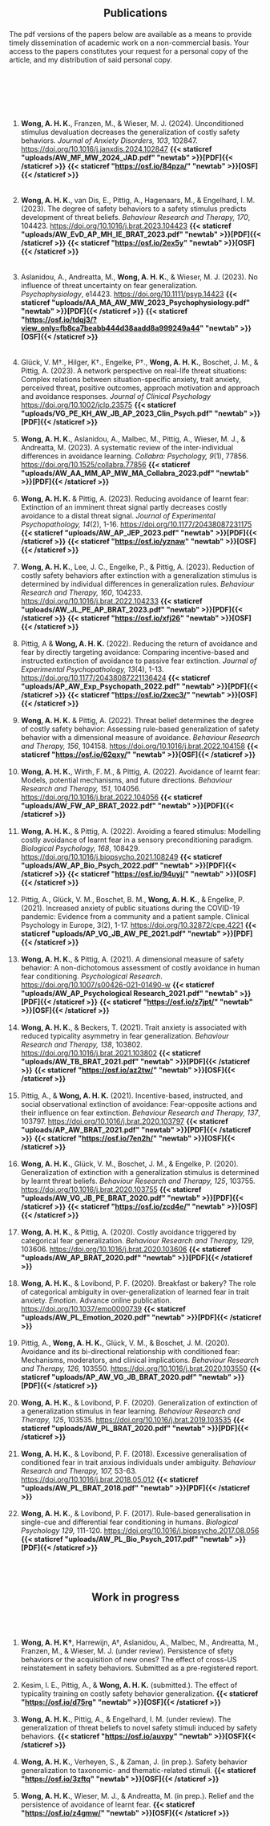 ## **<p style="text-align: center;">Publications</p>**

The pdf versions of the papers below are available as a means to provide timely dissemination of academic work on a non-commercial basis. Your access to the papers constitutes your request for a personal copy of the article, and my distribution of said personal copy.

<br/><br/>

<br/><br/>
1. **Wong, A. H. K.**, Franzen, M., & Wieser, M. J. (2024). Unconditioned stimulus devaluation decreases the generalization of costly safety behaviors. *Journal of Anxiety Disorders, 103*, 102847. https://doi.org/10.1016/j.janxdis.2024.102847 **{{< staticref "uploads/AW_MF_MW_2024_JAD.pdf" "newtab" >}}[PDF]{{< /staticref >}}** **{{< staticref "https://osf.io/84pza/" "newtab" >}}[OSF]{{< /staticref >}}**    
<br/><br/>
1. **Wong, A. H. K.**, van Dis, E., Pittig, A., Hagenaars, M., & Engelhard, I. M. (2023). The degree of safety behaviors to a safety stimulus predicts development of threat beliefs. *Behaviour Research and Therapy, 170*, 104423. https://doi.org/10.1016/j.brat.2023.104423 **{{< staticref "uploads/AW_EvD_AP_MH_IE_BRAT_2023.pdf" "newtab" >}}[PDF]{{< /staticref >}}** **{{< staticref "https://osf.io/2ex5y" "newtab" >}}[OSF]{{< /staticref >}}**    
<br/><br/>
2. Aslanidou, A., Andreatta, M., **Wong, A. H. K.**, & Wieser, M. J. (2023). No influence of threat uncertainty on fear generalization. *Psychophysiology*, e14423. https://doi.org/10.1111/psyp.14423 **{{< staticref "uploads/AA_MA_AW_MW_2023_Psychophysiology.pdf" "newtab" >}}[PDF]{{< /staticref >}}** **{{< staticref "https://osf.io/tdqj3/?view_only=fb8ca7beabb444d38aadd8a999249a44" "newtab" >}}[OSF]{{< /staticref >}}**    
<br/><br/>
3. Glück, V. M†., Hilger, K†., Engelke, P†., **Wong, A. H. K.**, Boschet, J. M., & Pittig, A. (2023). A network perspective on real-life threat situations: Complex relations between situation-specific anxiety, trait anxiety, perceived threat, positive outcomes, approach motivation and approach and avoidance responses. *Journal of Clinical Psychology* https://doi.org/10.1002/jclp.23575 **{{< staticref "uploads/VG_PE_KH_AW_JB_AP_2023_Clin_Psych.pdf" "newtab" >}}[PDF]{{< /staticref >}}**
<br/><br/>
1. **Wong, A. H. K.**, Aslanidou, A., Malbec, M., Pittig, A., Wieser, M. J., & Andreatta, M. (2023). A systematic review of the inter-individual differences in avoidance learning. *Collabra: Psychology, 9*(1), 77856. https://doi.org/10.1525/collabra.77856 **{{< staticref "uploads/AW_AA_MM_AP_MW_MA_Collabra_2023.pdf" "newtab" >}}[PDF]{{< /staticref >}}**
<br/><br/>
1. **Wong, A. H. K.** & Pittig, A. (2023). Reducing avoidance of learnt fear: Extinction of an imminent threat signal partly decreases costly avoidance to a distal threat signal. *Journal of Experimental Psychopathology, 14*(2), 1-16. https://doi.org/10.1177/20438087231175  **{{< staticref "uploads/AW_AP_JEP_2023.pdf" "newtab" >}}[PDF]{{< /staticref >}}** **{{< staticref "https://osf.io/yznaw" "newtab" >}}[OSF]{{< /staticref >}}**
<br/><br/>
1.  **Wong, A. H. K.**, Lee, J. C., Engelke, P., & Pittig, A. (2023). Reduction of costly safety behaviors after extinction with a generalization stimulus is determined by individual differences in generalization rules. *Behaviour Research and Therapy, 160*, 104233. https://doi.org/10.1016/j.brat.2022.104233  **{{< staticref "uploads/AW_JL_PE_AP_BRAT_2023.pdf" "newtab" >}}[PDF]{{< /staticref >}}** **{{< staticref "https://osf.io/xfj26" "newtab" >}}[OSF]{{< /staticref >}}**
<br/><br/>
2.  Pittig, A & **Wong, A. H. K.** (2022). Reducing the return of avoidance and fear by directly targeting avoidance: Comparing incentive-based and instructed extinction of avoidance to passive fear extinction. *Journal of Experimental Psychopathology, 13*(4), 1-13. https://doi.org/10.1177/20438087221136424  **{{< staticref "uploads/AP_AW_Exp_Psychopath_2022.pdf" "newtab" >}}[PDF]{{< /staticref >}}** **{{< staticref "https://osf.io/2xec3/" "newtab" >}}[OSF]{{< /staticref >}}**
<br/><br/>
14.  **Wong, A. H. K.** & Pittig, A. (2022). Threat belief determines the degree of costly safety behavior: Assessing rule-based generalization of safety behavior with a dimensional measure of avoidance. *Behaviour Research and Therapy, 156*, 104158. https://doi.org/10.1016/j.brat.2022.104158  **{{< staticref "https://osf.io/62qxy/" "newtab" >}}[OSF]{{< /staticref >}}**
<br/><br/>
13.  **Wong, A. H. K.**, Wirth, F. M., & Pittig, A. (2022). Avoidance of learnt fear: Models, potential mechanisms, and future directions. *Behaviour Research and Therapy, 151*, 104056. https://doi.org/10.1016/j.brat.2022.104056  **{{< staticref "uploads/AW_FW_AP_BRAT_2022.pdf" "newtab" >}}[PDF]{{< /staticref >}}**
<br/><br/>
12.  **Wong, A. H. K.**, & Pittig, A. (2022).  Avoiding a feared stimulus: Modelling costly avoidance of learnt fear in a sensory preconditioning paradigm. *Biological Psychology, 168*, 108429. https://doi.org/10.1016/j.biopsycho.2021.108249 **{{< staticref "uploads/AW_AP_Bio_Psych_2022.pdf" "newtab" >}}[PDF]{{< /staticref >}}**  **{{< staticref "https://osf.io/94uyj/" "newtab" >}}[OSF]{{< /staticref >}}**
<br/><br/>
11.  Pittig, A., Glück, V. M., Boschet, B. M., **Wong, A. H. K.**, & Engelke, P. (2021). Increased anxiety of public situations during the COVID-19 pandemic: Evidence from a community and a patient sample. Clinical Psychology in Europe, 3(2), 1-17. https://doi.org/10.32872/cpe.4221 **{{< staticref "uploads/AP_VG_JB_AW_PE_2021.pdf" "newtab" >}}[PDF]{{< /staticref >}}**
<br/><br/>
10.  **Wong, A. H. K.**, & Pittig, A. (2021). A dimensional measure of safety behavior: A non-dichotomous assessment of costly avoidance in human fear conditioning. *Psychological Research*. https://doi.org/10.1007/s00426-021-01490-w **{{< staticref "uploads/AW_AP_Psychological Research_2021.pdf" "newtab" >}}[PDF]{{< /staticref >}}**  **{{< staticref "https://osf.io/z7jpt/" "newtab" >}}[OSF]{{< /staticref >}}**
<br/><br/>
9.  **Wong, A. H. K.**, & Beckers, T. (2021). Trait anxiety is associated with reduced typicality asymmetry in fear generalization. *Behaviour Research and Therapy, 138*, 103802. https://doi.org/10.1016/j.brat.2021.103802 **{{< staticref "uploads/AW_TB_BRAT_2021.pdf" "newtab" >}}[PDF]{{< /staticref >}}** **{{< staticref "https://osf.io/az2tw/" "newtab" >}}[OSF]{{< /staticref >}}**
<br/><br/>
8.  Pittig, A., & **Wong, A. H. K.** (2021). Incentive-based, instructed, and social observational extinction of avoidance: Fear-opposite actions and their influence on fear extinction. *Behaviour Research and Therapy, 137*, 103797. https://doi.org/10.1016/j.brat.2020.103797 **{{< staticref "uploads/AP_AW_BRAT_2021.pdf" "newtab" >}}[PDF]{{< /staticref >}}** **{{< staticref "https://osf.io/7en2h/" "newtab" >}}[OSF]{{< /staticref >}}**
<br/><br/>
7.  **Wong, A. H. K.**, Glück, V. M., Boschet, J. M., & Engelke, P. (2020). Generalization of extinction with a generalization stimulus is determined by learnt threat beliefs. *Behaviour Research and Therapy, 125*, 103755. https://doi.org/10.1016/j.brat.2020.103755 **{{< staticref "uploads/AW_VG_JB_PE_BRAT_2020.pdf" "newtab" >}}[PDF]{{< /staticref >}}** **{{< staticref "https://osf.io/zcd4e/" "newtab" >}}[OSF]{{< /staticref >}}**
<br/><br/>
6.  **Wong, A. H. K.**, & Pittig, A. (2020). Costly avoidance triggered by categorical fear generalization. *Behaviour Research and Therapy, 129*, 103606. https://doi.org/10.1016/j.brat.2020.103606 **{{< staticref "uploads/AW_AP_BRAT_2020.pdf" "newtab" >}}[PDF]{{< /staticref >}}**
<br/><br/>
5.  **Wong, A. H. K.**, & Lovibond, P. F. (2020).  Breakfast or bakery? The role of categorical ambiguity in over-generalization of learned fear in trait anxiety. *Emotion*. Advance online publication. https://doi.org/10.1037/emo0000739 **{{< staticref "uploads/AW_PL_Emotion_2020.pdf" "newtab" >}}[PDF]{{< /staticref >}}**
<br/><br/>
4.  Pittig, A., **Wong, A. H. K.**, Glück, V. M., & Boschet, J. M. (2020). Avoidance and its bi-directional relationship with conditioned fear: Mechanisms, moderators, and clinical implications. *Behaviour Research and Therapy, 126,* 103550. https://doi.org/10.1016/j.brat.2020.103550 **{{< staticref "uploads/AP_AW_VG_JB_BRAT_2020.pdf" "newtab" >}}[PDF]{{< /staticref >}}**
<br/><br/>
3.  **Wong, A. H. K.**, & Lovibond, P. F. (2020). Generalization of extinction of a generalization stimulus in fear learning. *Behaviour Research and Therapy, 125*, 103535. https://doi.org/10.1016/j.brat.2019.103535 **{{< staticref "uploads/AW_PL_BRAT_2020.pdf" "newtab" >}}[PDF]{{< /staticref >}}**
<br/><br/>
2.  **Wong, A. H. K.**, & Lovibond, P. F. (2018). Excessive generalisation of conditioned fear in trait anxious individuals under ambiguity. *Behaviour Research and Therapy, 107,* 53-63. https://doi.org/10.1016/j.brat.2018.05.012 **{{< staticref "uploads/AW_PL_BRAT_2018.pdf" "newtab" >}}[PDF]{{< /staticref >}}**
<br/><br/>
1.  **Wong, A. H. K.**, & Lovibond, P. F. (2017). Rule-based generalisation in single-cue and differential fear conditioning in humans. *Biological Psychology 129,* 111-120. https://doi.org/10.1016/j.biopsycho.2017.08.056 **{{< staticref "uploads/AW_PL_Bio_Psych_2017.pdf" "newtab" >}}[PDF]{{< /staticref >}}**


<br/><br/>
## **<p style="text-align: center;">Work in progress</p>**


<br/><br/>
1. **Wong, A. H. K†**, Harrewijn, A†, Aslanidou, A., Malbec, M., Andreatta, M., Franzen, M., & Wieser, M. J. (under review). Persistence of sfety behaviors or the acquisition of new ones? The effect of cross-US reinstatement in safety behaviors. Submitted as a pre-registered report.
<br/><br/>
2. Kesim, I. E., Pittig, A., & **Wong, A. H. K.** (submitted.). The effect of typicality training on costly safety behavior generalization. **{{< staticref "https://osf.io/d75rg" "newtab" >}}[OSF]{{< /staticref >}}**
<br/><br/>
3. **Wong, A. H. K.**, Pittig, A., & Engelhard, I. M. (under review). The generalization of threat beliefs to novel safety stimuli induced by safety behaviors. **{{< staticref "https://osf.io/auvpy" "newtab" >}}[OSF]{{< /staticref >}}**
<br/><br/>
4. **Wong, A. H. K.**, Verheyen, S., & Zaman, J. (in prep.). Safety behavior generalization to taxonomic- and thematic-related stimuli. **{{< staticref "https://osf.io/3zftq" "newtab" >}}[OSF]{{< /staticref >}}**
<br/><br/>
5. **Wong, A. H. K.**, Wieser, M. J., & Andreatta, M. (in prep.). Relief and the persistence of avoidance of learnt fear. **{{< staticref "https://osf.io/z4gmw/" "newtab" >}}[OSF]{{< /staticref >}}**



<br/><br/>
